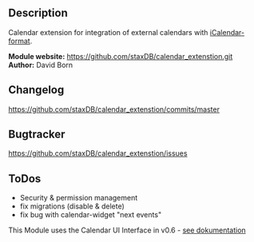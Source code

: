 ## Description
Calendar extension for integration of external calendars with [iCalendar-format](https://en.wikipedia.org/wiki/ICalendar).

__Module website:__ <https://github.com/staxDB/calendar_extenstion.git>    
__Author:__ David Born    

## Changelog

<https://github.com/staxDB/calendar_extenstion/commits/master>

## Bugtracker

<https://github.com/staxDB/calendar_extenstion/issues>

## ToDos
- Security & permission management
- fix migrations (disable & delete)
- fix bug with calendar-widget "next events"


This Module uses the Calendar UI Interface in v0.6 - [see dokumentation](https://github.com/humhub/humhub-modules-calendar/blob/master/docs/interface.md)
